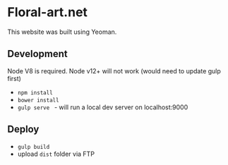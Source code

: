 # Floral-art.net

This website was built using Yeoman.

## Development

Node V8 is required. Node v12+ will not work (would need to update gulp first)

- `npm install`
- `bower install`
- `gulp serve ` - will run a local dev server on localhost:9000

## Deploy

- `gulp build`
- upload `dist` folder via FTP


